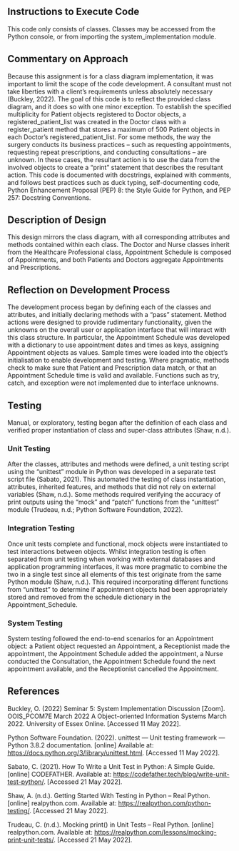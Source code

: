 ## Instructions to Execute Code
This code only consists of classes.  Classes may be accessed from the Python console, or from importing the system_implementation module.


## Commentary on Approach
Because this assignment is for a class diagram implementation, it was important to limit the scope of the code development.  A consultant must not take liberties with a client’s requirements unless absolutely necessary (Buckley, 2022).
The goal of this code is to reflect the provided class diagram, and it does so with one minor exception.  To establish the specified multiplicity for Patient objects registered to Doctor objects, a registered_patient_list was created in the Doctor class with a register_patient method that stores a maximum of 500 Patient objects in each Doctor’s registered_patient_list.
For some methods, the way the surgery conducts its business practices – such as requesting appointments, requesting repeat prescriptions, and conducting consultations – are unknown.  In these cases, the resultant action is to use the data from the involved objects to create a “print” statement that describes the resultant action.
This code is documented with docstrings, explained with comments, and follows best practices such as duck typing, self-documenting code, Python Enhancement Proposal (PEP) 8: the Style Guide for Python, and PEP 257: Docstring Conventions.

## Description of Design
This design mirrors the class diagram, with all corresponding attributes and methods contained within each class.  The Doctor and Nurse classes inherit from the Healthcare Professional class, Appointment Schedule is composed of Appointments, and both Patients and Doctors aggregate Appointments and Prescriptions.

## Reflection on Development Process
The development process began by defining each of the classes and attributes, and initially declaring methods with a “pass” statement.
Method actions were designed to provide rudimentary functionality, given the unknowns on the overall user or application interface that will interact with this class structure.  In particular, the Appointment Schedule was developed with a dictionary to use appointment dates and times as keys, assigning Appointment objects as values.  Sample times were loaded into the object’s initialisation to enable development and testing.  Where pragmatic, methods check to make sure that Patient and Prescription data match, or that an Appointment Schedule time is valid and available.  Functions such as try, catch, and exception were not implemented due to interface unknowns.

## Testing
Manual, or exploratory, testing began after the definition of each class and verified proper instantiation of class and super-class attributes (Shaw, n.d.).

### Unit Testing
After the classes, attributes and methods were defined, a unit testing script using the “unittest” module in Python was developed in a separate test script file (Sabato, 2021).  This automated the testing of class instantiation, attributes, inherited features, and methods that did not rely on external variables (Shaw, n.d.).  Some methods required verifying the accuracy of print outputs using the “mock” and “patch” functions from the “unittest” module (Trudeau, n.d.; Python Software Foundation, 2022).  

### Integration Testing
Once unit tests complete and functional, mock objects were instantiated to test interactions between objects.  Whilst integration testing is often separated from unit testing when working with external databases and application programming interfaces, it was more pragmatic to combine the two in a single test since all elements of this test originate from the same Python module (Shaw, n.d.). This required incorporating different functions from “unittest” to determine if appointment objects had been appropriately stored and removed from the schedule dictionary in the Appointment_Schedule. 

### System Testing
System testing followed the end-to-end scenarios for an Appointment object: a Patient object requested an Appointment, a Receptionist made the appointment, the Appointment Schedule added the appointment, a Nurse conducted the Consultation, the Appointment Schedule found the next appointment available, and the Receptionist cancelled the Appointment.



## References

Buckley, O. (2022) Seminar 5: System Implementation Discussion [Zoom]. OOIS_PCOM7E March 2022 A Object-oriented Information Systems March 2022. University of Essex Online. [Accessed 11 May 2022].

Python Software Foundation. (2022). unittest — Unit testing framework — Python 3.8.2 documentation. [online] Available at: https://docs.python.org/3/library/unittest.html. [Accessed 11 May 2022].

Sabato, C. (2021). How To Write a Unit Test in Python: A Simple Guide. [online] CODEFATHER. Available at: https://codefather.tech/blog/write-unit-test-python/. [Accessed 21 May 2022].

Shaw, A. (n.d.). Getting Started With Testing in Python – Real Python. [online] realpython.com. Available at: https://realpython.com/python-testing/. [Accessed 21 May 2022].

Trudeau, C. (n.d.). Mocking print() in Unit Tests – Real Python. [online] realpython.com. Available at: https://realpython.com/lessons/mocking-print-unit-tests/. [Accessed 21 May 2022].
